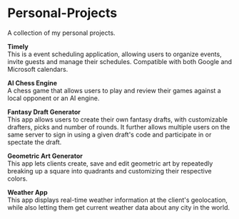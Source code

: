# Personal-Projects
A collection of my personal projects. 

**Timely**\
This is a event scheduling application, allowing users to organize events, invite guests and manage their schedules. Compatible with both Google and Microsoft calendars.

**AI Chess Engine**\
A chess game that allows users to play and review their games against a local opponent or an AI engine. 

**Fantasy Draft Generator**\
This app allows users to create their own fantasy drafts, with customizable drafters, picks and number of rounds.
It further allows multiple users on the same server to sign in using a given draft's code and participate in or spectate the draft.

**Geometric Art Generator**\
This app lets clients create, save and edit geometric art by repeatedly breaking up a square into quadrants and customizing their respective colors. 

**Weather App**\
This app displays real-time weather information at the client's geolocation, while also letting them get current weather data about any city in the world. 
